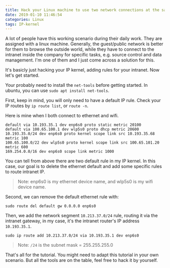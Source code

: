 ```yaml
---
title: Hack your Linux machine to use two network connections at the same time
date: 2019-01-10 11:46:54
categories: Linux
tags: IP-kernel
---
```


A lot of people have this working scenario during their daily work. They are assigned with a linux
machine. Generally, the guest/public network is better for them to browse the outside world, while
they have to connect to the intranet inside the company for specific tasks, e.g. source control and
data management. I'm one of them and I just come across a solution for this.

It's basicly just hacking your IP kernel, adding rules for your intranet. Now let's get started.

Your probably need to install the `net-tools` before getting started. In ubuntu, you can use
`sudo apt install net-tools`.

<!--more-->

First, keep in mind, you will only need to have a default IP rule. Check your IP routes by
`ip route list`, or `route -n`.

Here is mine when I both connect to ethernet and wifi.

```
default via 10.193.35.1 dev enp6s0 proto static metric 20100
default via 100.65.100.1 dev wlp5s0 proto dhcp metric 20600
10.193.35.0/24 dev enp6s0 proto kernel scope link src 10.193.35.68 metric 100
100.65.100.0/22 dev wlp5s0 proto kernel scope link src 100.65.101.20 metric 600
169.254.0.0/16 dev enp6s0 scope link metric 1000
```

You can tell from above there are two default rule in my IP kernel. In this case, our goal is to
delete the ethernet default and add some specific rules to route intranet IP.

> Note: enp6s0 is my ethernet device name, and wlp5s0 is my wifi device name.

Second, we can remove the default ethernet rule with:

```
sudo route del default gw 0.0.0.0 enp6s0
```

Then, we add the network segment `10.213.37.0/24` rule, routing it via the intranet gateway, in my
case, it's the intranet router's IP address `10.193.35.1`.

```
sudo ip route add 10.213.37.0/24 via 10.193.35.1 dev enp6s0
```

> Note: `/24` is the subnet mask = 255.255.255.0

That's all for the tutorial. You might need to adapt this tutorial in your own scenario. But all the
tools are on the table, feel free to hack it by yourself.
